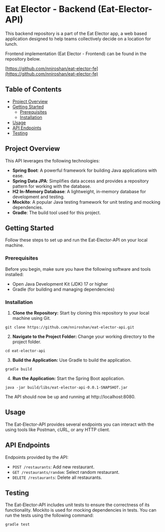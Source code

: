 # Eat Elector - Backend (Eat-Elector-API)

This backend repository is a part of the Eat Elector app, a web based application designed to help teams collectively
decide on a location for lunch.

Frontend implementation (Eat Elector - Frontend) can be found in the repository below.

[https://github.com/nniroshan/eat-elector-fe](https://github.com/nniroshan/eat-elector-fe)

## Table of Contents

- [Project Overview](#project-overview)
- [Getting Started](#getting-started)
    - [Prerequisites](#prerequisites)
    - [Installation](#installation)
- [Usage](#usage)
- [API Endpoints](#api-endpoints)
- [Testing](#testing)

## Project Overview

This API leverages the following technologies:

- **Spring Boot**: A powerful framework for building Java applications with ease.
- **Spring Data JPA**: Simplifies data access and provides a repository pattern for working with the database.
- **H2 In-Memory Database**: A lightweight, in-memory database for development and testing.
- **Mockito**: A popular Java testing framework for unit testing and mocking dependencies.
- **Gradle**: The build tool used for this project.

## Getting Started

Follow these steps to set up and run the Eat-Elector-API on your local machine.

### Prerequisites

Before you begin, make sure you have the following software and tools installed:

- Open Java Development Kit (JDK) 17 or higher
- Gradle (for building and managing dependencies)

### Installation

1. **Clone the Repository:** Start by cloning this repository to your local machine using Git.

`git clone https://github.com/nniroshan/eat-elector-api.git`

2. **Navigate to the Project Folder:** Change your working directory to the project folder.

`cd eat-elector-api`

3. **Build the Application:** Use Gradle to build the application.

`gradle build`

4. **Run the Application:** Start the Spring Boot application.

`java -jar build/libs/eat-elector-api-0.0.1-SNAPSHOT.jar`

The API should now be up and running at http://localhost:8080.

## Usage

The Eat-Elector-API provides several endpoints you can interact with the using tools 
like Postman, cURL, or any HTTP client.

## API Endpoints

Endpoints provided by the API:

- `POST /restaurants`: Add new restaurant.
- `GET /restaurants/random`: Select random restaurant.
- `DELETE /restaurants`: Delete all restaurants.

## Testing
The Eat-Elector-API includes unit tests to ensure the correctness of its functionality. Mockito is used for mocking 
dependencies in tests. You can run the tests using the following command:

`gradle test`

